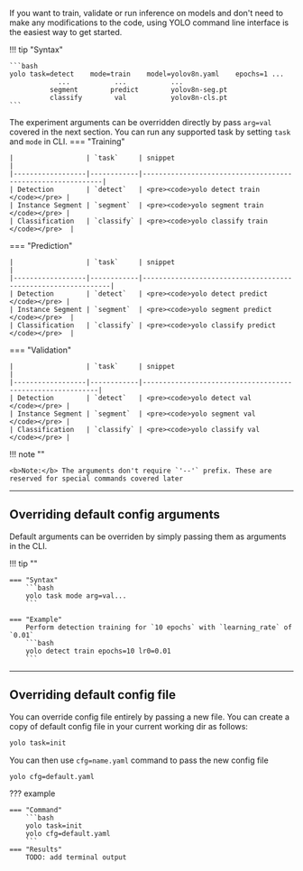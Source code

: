 If you want to train, validate or run inference on models and don't need to make any modifications to the code, using
YOLO command line interface is the easiest way to get started.

!!! tip "Syntax"

    ```bash
    yolo task=detect    mode=train    model=yolov8n.yaml    epochs=1 ...
                ...           ...           ...
              segment        predict        yolov8n-seg.pt
              classify        val           yolov8n-cls.pt
    ```

The experiment arguments can be overridden directly by pass `arg=val` covered in the next section. You can run any
supported task by setting `task` and `mode` in CLI.
=== "Training"

    |                  | `task`     | snippet                                                    |
    |------------------|------------|------------------------------------------------------------|
    | Detection        | `detect`   | <pre><code>yolo detect train       </code></pre> |
    | Instance Segment | `segment`  | <pre><code>yolo segment train      </code></pre> |
    | Classification   | `classify` | <pre><code>yolo classify train    </code></pre>  |

=== "Prediction"

    |                  | `task`     | snippet                                                      |
    |------------------|------------|--------------------------------------------------------------|
    | Detection        | `detect`   | <pre><code>yolo detect predict       </code></pre> |
    | Instance Segment | `segment`  | <pre><code>yolo segment predict     </code></pre>  |
    | Classification   | `classify` | <pre><code>yolo classify predict    </code></pre>  |

=== "Validation"

    |                  | `task`     | snippet                                                   |
    |------------------|------------|-----------------------------------------------------------|
    | Detection        | `detect`   | <pre><code>yolo detect val        </code></pre> |
    | Instance Segment | `segment`  | <pre><code>yolo segment val       </code></pre> |
    | Classification   | `classify` | <pre><code>yolo classify val      </code></pre> |

!!! note ""

    <b>Note:</b> The arguments don't require `'--'` prefix. These are reserved for special commands covered later

---

## Overriding default config arguments

Default arguments can be overriden by simply passing them as arguments in the CLI.

!!! tip ""

    === "Syntax"
        ```bash
        yolo task mode arg=val...
        ```

    === "Example"
        Perform detection training for `10 epochs` with `learning_rate` of `0.01`
        ```bash
        yolo detect train epochs=10 lr0=0.01
        ```

---

## Overriding default config file

You can override config file entirely by passing a new file. You can create a copy of default config file in your
current working dir as follows:

```bash
yolo task=init
```

You can then use `cfg=name.yaml` command to pass the new config file

```bash
yolo cfg=default.yaml
```

??? example

    === "Command"
        ```bash
        yolo task=init
        yolo cfg=default.yaml
        ```
    === "Results"
        TODO: add terminal output



